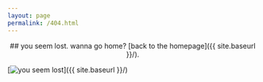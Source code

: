```yaml
---
layout: page
permalink: /404.html
---
```


<center> ## you seem lost. wanna go home? [back to the homepage]({{ site.baseurl }}/). </center>

[<img src="{{ site.baseurl }}/media/404.jpg" alt="you seem lost"  />]({{ site.baseurl }}/)
